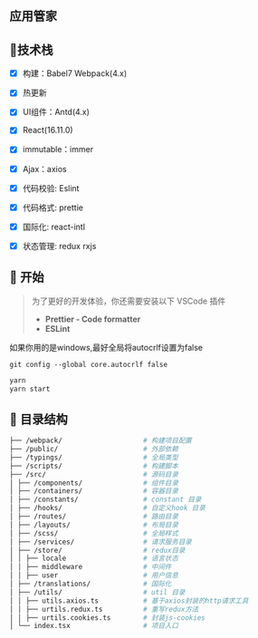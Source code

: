## 应用管家


## 🚀技术栈
- [x] 构建：Babel7 Webpack(4.x)
- [x] 热更新
- [x] UI组件：Antd(4.x)
- [x] React(16.11.0)
- [x] immutable：immer
- [x] Ajax：axios
- [x] 代码校验: Eslint
- [x] 代码格式: prettie
- [x] 国际化: react-intl
- [x] 状态管理: redux rxjs


## 🏃 开始
> 为了更好的开发体验，你还需要安装以下 VSCode 插件
>
> - **Prettier - Code formatter**
> - **ESLint**


如果你用的是windows,最好全局将autocrlf设置为false
```
git config --global core.autocrlf false
```


```sh
yarn
yarn start
```


## 🌳 目录结构
```sh
├── /webpack/                    # 构建项目配置
├── /public/                     # 外部依赖
├── /typings/                    # 全局类型
├── /scripts/                    # 构建脚本
├── /src/                        # 源码目录
│ ├── /components/               # 组件目录
│ ├── /containers/               # 容器目录
│ ├── /constants/                # constant 目录
│ ├── /hooks/                    # 自定义hook 目录
│ ├── /routes/                   # 路由目录
│ ├── /layouts/                  # 布局目录
│ ├── /scss/                     # 全局样式
│ ├── /services/                 # 请求服务目录
│ ├── /store/                    # redux目录
│ │ ├── locale                   # 语言状态
│ │ ├── middleware               # 中间件
│ │ ├── user                     # 用户信息
│ ├── /translations/             # 国际化
│ ├── /utils/                    # util 目录
│ │ ├── utils.axios.ts           # 基于axios封装的http请求工具
│ │ ├── urtils.redux.ts          # 重写redux方法
│ │ ├── urtils.cookies.ts        # 封装js-cookies
│ └── index.tsx                  # 项目入口
```


